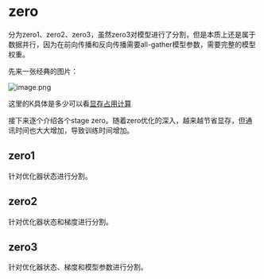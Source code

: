 # zero

分为zero1、zero2、zero3，虽然zero3对模型进行了分割，但是本质上还是属于数据并行，因为在前向传播和反向传播需要all-gather模型参数，需要完整的模型权重。

先来一张经典的图片：

![image.png](https://cdn.jsdelivr.net/gh/vllbc/img4blog//image/20250805202834.png)

这里的K具体是多少可以看[显存占用计算](../infra/显存占用计算.md)

接下来逐个介绍各个stage zero。随着zero优化的深入，越来越节省显存，但通讯时间也大大增加，导致训练时间增加。
## zero1
针对优化器状态进行分割。

## zero2
针对优化器状态和梯度进行分割。

## zero3
针对优化器状态、梯度和模型参数进行分割。
